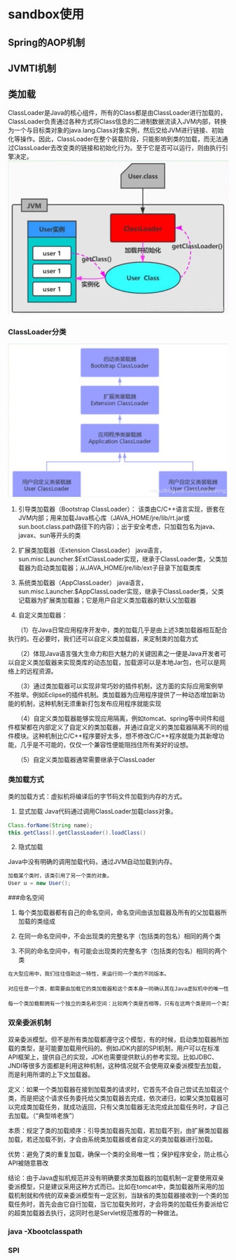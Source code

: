 # sandbox使用

## Spring的AOP机制
## JVMTI机制
## 类加载
ClassLoader是Java的核心组件，所有的Class都是由ClassLoader进行加载的，ClassLoader负责通过各种方式将Class信息的二进制数据流读入JVM内部，转换为一个与目标类对象的java.lang.Class对象实例，然后交给JVM进行链接、初始化等操作。因此，ClassLoader在整个装载阶段，只能影响到类的加载，而无法通过ClassLoader去改变类的链接和初始化行为。至于它是否可以运行，则由执行引擎决定。
![类加载机制](./.img/loadClassTOJVM.png)
### ClassLoader分类

![双亲委派机制](./.img/classLoaderStruture.png)
1. 引导类加载器（Bootstrap ClassLoader）： 该类由C/C++语言实现，嵌套在JVM内部；用来加载Java核心库（JAVA_HOME/jre/lib/rt.jar或sun.boot.class.path路径下的内容）；出于安全考虑，只加载包名为java、　　　　javax、sun等开头的类 
2. 扩展类加载器（Extension ClassLoader） java语言，sun.misc.Launcher.$ExtClassLoader实现，继承于ClassLoader类，父类加载器为启动类加载器；从JAVA_HOME/jre/lib/ext子目录下加载类库 
3. 系统类加载器（AppClassLoader） java语言，sun.misc.Launcher.$AppClassLoader实现，继承于ClassLoader类，父类记载器为扩展类加载器；它是用户自定义类加载器的默认父加载器

4. 自定义类加载器：

　　（1）在Java日常应用程序开发中，类的加载几乎是由上述3类加载器相互配合执行的。在必要时，我们还可以自定义类加载器，来定制类的加载方式

　　（2）体现Java语言强大生命力和巨大魅力的关键因素之一便是Java开发者可以自定义类加载器来实现类库的动态加载，加载源可以是本地Jar包，也可以是网络上的远程资源。

　　（3）通过类加载器可以实现非常巧妙的插件机制，这方面的实际应用案例举不胜举。例如Eclipse的插件机制。类加载器为应用程序提供了一种动态增加新功能的机制，这种机制无须重新打包发布应用程序就能实现

　　（4）自定义类加载器能够实现应用隔离，例如tomcat、spring等中间件和组件框架都在内部定义了自定义的类加载器，并通过自定义的类加载器隔离不同的组件模块。这种机制比C/C++程序要好太多，想不修改C/C++程序就能为其新增功能，几乎是不可能的，仅仅一个兼容性便能阻挡住所有美好的设想。

　　（5）自定义类加载器通常需要继承于ClassLoader
### 类加载方式
类的加载方式：虚拟机将编译后的字节码文件加载到内存的方式。

1. 显式加载
Java代码通过调用ClassLoader加载class对象。
```java
Class.forName(String name);
this.getClass().getClassLoader().loadClass()
```
2. 隐式加载

Java中没有明确的调用加载代码，通过JVM自动加载到内存。
```java
加载某个类时，该类引用了另一个类的对象。
User u = new User();
```
###命名空间
1. 每个类加载器都有自己的命名空间，命名空间由该加载器及所有的父加载器所加载的类组成

2. 在同一命名空间中，不会出现类的完整名字（包括类的包名）相同的两个类

3. 不同的命名空间中，有可能会出现类的完整名字（包括类的包名）相同的两个类

```txt
在大型应用中，我们往往借助这一特性，来运行同一个类的不同版本。　　

对应任意一个类，都需要由加载它的类加载器和这个类本身一同确认其在Java虚拟机中的唯一性。

每一个类加载都拥有一个独立的类名称空间：比较两个类是否相等，只有在这两个类是同一个类加载的前提下才有意义！否则，即使这两个类源自同一个Class文件，被同一个虚拟机加载，只要加载他们的类加载器不同，那么这两个类就必定不相等。
```
### 双亲委派机制

双亲委派模型。但不是所有类加载都遵守这个模型，有的时候，启动类加载器所加载的类型，是可能要加载用代码的。例如JDK内部的SPI机制，用户可以在标准API框架上，提供自己的实现，JDK也需要提供默认的参考实现。比如JDBC、JNDI等很多方面都是利用这种机制，这种情况就不会使用双亲委派模型去加载，而是利用所谓的上下文加载器。

定义：如果一个类加载器在接到加载类的请求时，它首先不会自己尝试去加载这个类，而是把这个请求任务委托给父类加载器去完成，依次递归，如果父类加载器可以完成类加载任务，就成功返回，只有父类加载器无法完成此加载任务时，才自己去加载。（“典型啃老族”）

本质：规定了类的加载顺序：引导类加载器先加载，若加载不到，由扩展类加载器加载，若还加载不到，才会由系统类加载器或者自定义的类加载器进行加载。

优势：避免了类的重复加载，确保一个类的全局唯一性；保护程序安全，防止核心API被随意篡改

结论：由于Java虚拟机规范并没有明确要求类加载器的加载机制一定要使用双亲委派模型，只是建议采用这种方式而已。比如在tomcat中，类加载器所采用的加载机制就和传统的双亲委派模型有一定区别，当缺省的类加载器接收到一个类的加载任务时，首先会由它自行加载，当它加载失败时，才会将类的加载任务委派给它的超类加载器去执行，这同时也是Servlet规范推荐的一种做法。


### java -Xbootclasspath

### SPI
